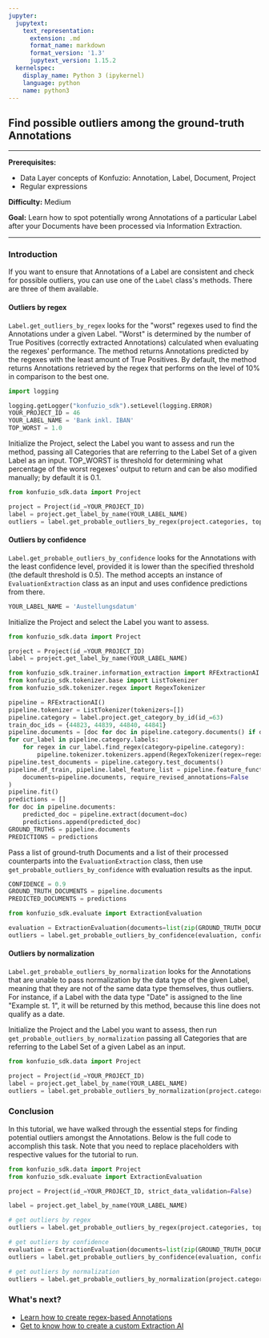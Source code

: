 ```yaml
---
jupyter:
  jupytext:
    text_representation:
      extension: .md
      format_name: markdown
      format_version: '1.3'
      jupytext_version: 1.15.2
  kernelspec:
    display_name: Python 3 (ipykernel)
    language: python
    name: python3
---
```


## Find possible outliers among the ground-truth Annotations

---

**Prerequisites:**

- Data Layer concepts of Konfuzio: Annotation, Label, Document, Project
- Regular expressions

**Difficulty:** Medium

**Goal:** Learn how to spot potentially wrong Annotations of a particular Label after your Documents have been processed via Information Extraction.

---

### Introduction

If you want to ensure that Annotations of a Label are consistent and check for possible outliers, you can use one of the `Label` class's methods. There are three of them available.

#### Outliers by regex

`Label.get_outliers_by_regex` looks for the "worst" regexes used to find the Annotations under a given Label. "Worst" is determined by
the number of True Positives (correctly extracted Annotations) calculated when evaluating the regexes' performance. The method returns Annotations predicted by the regexes with the least amount of True Positives. By default, the method returns Annotations retrieved by the regex that performs on the level of 10% in comparison to the best one.

```python editable=true slideshow={"slide_type": ""} tags=["remove-cell"]
import logging

logging.getLogger("konfuzio_sdk").setLevel(logging.ERROR)
YOUR_PROJECT_ID = 46
YOUR_LABEL_NAME = 'Bank inkl. IBAN'
TOP_WORST = 1.0
```

Initialize the Project, select the Label you want to assess and run the method, passing all Categories that are referring to the Label Set of a given Label as an input. TOP_WORST is threshold for determining what percentage of the worst regexes' output to return and can be also modified manually; by default it is 0.1.

```python editable=true slideshow={"slide_type": ""} vscode={"languageId": "plaintext"}
from konfuzio_sdk.data import Project

project = Project(id_=YOUR_PROJECT_ID)
label = project.get_label_by_name(YOUR_LABEL_NAME)
outliers = label.get_probable_outliers_by_regex(project.categories, top_worst_percentage=TOP_WORST)
```

#### Outliers by confidence

`Label.get_probable_outliers_by_confidence` looks for the Annotations with the least confidence level, provided it is lower
than the specified threshold (the default threshold is 0.5). The method accepts an instance of `EvaluationExtraction` class as an input and uses confidence predictions from there.

```python editable=true slideshow={"slide_type": ""} tags=["remove-cell"]
YOUR_LABEL_NAME = 'Austellungsdatum'
```

Initialize the Project and select the Label you want to assess.

```python editable=true slideshow={"slide_type": ""}
from konfuzio_sdk.data import Project

project = Project(id_=YOUR_PROJECT_ID)
label = project.get_label_by_name(YOUR_LABEL_NAME)
```

```python editable=true slideshow={"slide_type": ""} tags=["remove-cell"]
from konfuzio_sdk.trainer.information_extraction import RFExtractionAI
from konfuzio_sdk.tokenizer.base import ListTokenizer
from konfuzio_sdk.tokenizer.regex import RegexTokenizer

pipeline = RFExtractionAI()
pipeline.tokenizer = ListTokenizer(tokenizers=[])
pipeline.category = label.project.get_category_by_id(id_=63)
train_doc_ids = {44823, 44839, 44840, 44841}
pipeline.documents = [doc for doc in pipeline.category.documents() if doc.id_ in train_doc_ids]
for cur_label in pipeline.category.labels:
    for regex in cur_label.find_regex(category=pipeline.category):
        pipeline.tokenizer.tokenizers.append(RegexTokenizer(regex=regex))
pipeline.test_documents = pipeline.category.test_documents()
pipeline.df_train, pipeline.label_feature_list = pipeline.feature_function(
    documents=pipeline.documents, require_revised_annotations=False
)
pipeline.fit()
predictions = []
for doc in pipeline.documents:
    predicted_doc = pipeline.extract(document=doc)
    predictions.append(predicted_doc)
GROUND_TRUTHS = pipeline.documents
PREDICTIONS = predictions
```

Pass a list of ground-truth Documents and a list of their processed counterparts into the `EvaluationExtraction` class, then use `get_probable_outliers_by_confidence` with evaluation results as the input.

```python editable=true slideshow={"slide_type": ""} tags=["remove-cell"]
CONFIDENCE = 0.9
GROUND_TRUTH_DOCUMENTS = pipeline.documents
PREDICTED_DOCUMENTS = predictions
```

```python editable=true slideshow={"slide_type": ""}
from konfuzio_sdk.evaluate import ExtractionEvaluation

evaluation = ExtractionEvaluation(documents=list(zip(GROUND_TRUTH_DOCUMENTS, PREDICTED_DOCUMENTS)), strict=False)
outliers = label.get_probable_outliers_by_confidence(evaluation, confidence=CONFIDENCE)
```

#### Outliers by normalization

`Label.get_probable_outliers_by_normalization` looks for the Annotations that are unable to pass normalization by the data
type of the given Label, meaning that they are not of the same data type themselves, thus outliers. For instance, if a Label with the data type "Date" is assigned to the line "Example st. 1", it will be returned by this method, because this line does not qualify as a date.

Initialize the Project and the Label you want to assess, then run `get_probable_outliers_by_normalization` passing all Categories that are referring to the Label Set of a given Label as an input.
<!-- #endregion -->

```python editable=true slideshow={"slide_type": ""}
from konfuzio_sdk.data import Project

project = Project(id_=YOUR_PROJECT_ID)
label = project.get_label_by_name(YOUR_LABEL_NAME)
outliers = label.get_probable_outliers_by_normalization(project.categories)
```

### Conclusion
In this tutorial, we have walked through the essential steps for finding potential outliers amongst the Annotations. Below is the full code to accomplish this task.
Note that you need to replace placeholders with respective values for the tutorial to run.

```python editable=true slideshow={"slide_type": ""} tags=["skip-execution", "nbval-skip"] vscode={"languageId": "plaintext"}
from konfuzio_sdk.data import Project
from konfuzio_sdk.evaluate import ExtractionEvaluation

project = Project(id_=YOUR_PROJECT_ID, strict_data_validation=False)

label = project.get_label_by_name(YOUR_LABEL_NAME)

# get outliers by regex
outliers = label.get_probable_outliers_by_regex(project.categories, top_worst_percentage=TOP_WORST)

# get outliers by confidence
evaluation = ExtractionEvaluation(documents=list(zip(GROUND_TRUTH_DOCUMENTS, PREDICTED_DOCUMENTS)), strict=False)
outliers = label.get_probable_outliers_by_confidence(evaluation, confidence=CONFIDENCE)

# get outliers by normalization
outliers = label.get_probable_outliers_by_normalization(project.categories)
```

### What's next?

- [Learn how to create regex-based Annotations](https://dev.konfuzio.com/sdk/tutorials/regex_based_annotations/index.html)
- [Get to know how to create a custom Extraction AI](https://dev.konfuzio.com/sdk/tutorials/information_extraction/index.html#train-a-custom-date-extraction-ai)

